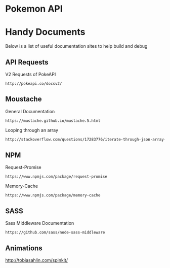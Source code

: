 # Pokemon API

# Handy Documents
Below is a list of useful documentation sites to help build and debug

API Requests
-------------
V2 Requests of PokeAPI
```
http://pokeapi.co/docsv2/
```

Moustache
--------------
General Documentation
```
https://mustache.github.io/mustache.5.html
```
Looping through an array
```html
http://stackoverflow.com/questions/17283776/iterate-through-json-array-with-mustache
```

NPM
--------------
Request-Promise
```
https://www.npmjs.com/package/request-promise
```
Memory-Cache
```
https://www.npmjs.com/package/memory-cache
```

SASS
-------------
Sass Middleware Documentation
```
https://github.com/sass/node-sass-middleware
```

Animations
-------------
http://tobiasahlin.com/spinkit/